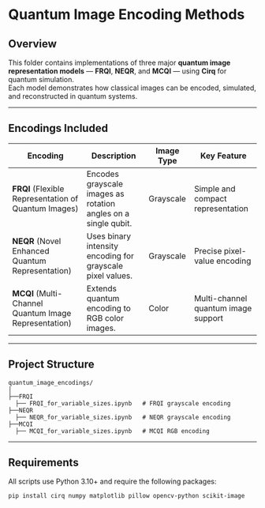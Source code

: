 # Quantum Image Encoding Methods

## Overview
This folder contains implementations of three major **quantum image representation models** — **FRQI**, **NEQR**, and **MCQI** — using **Cirq** for quantum simulation.  
Each model demonstrates how classical images can be encoded, simulated, and reconstructed in quantum systems.

---

## Encodings Included

| Encoding | Description | Image Type | Key Feature |
|-----------|--------------|-------------|--------------|
| **FRQI** (Flexible Representation of Quantum Images) | Encodes grayscale images as rotation angles on a single qubit. | Grayscale | Simple and compact representation |
| **NEQR** (Novel Enhanced Quantum Representation) | Uses binary intensity encoding for grayscale pixel values. | Grayscale | Precise pixel-value encoding |
| **MCQI** (Multi-Channel Quantum Image Representation) | Extends quantum encoding to RGB color images. | Color | Multi-channel quantum image support |

---

## Project Structure

```plaintext
quantum_image_encodings/
│
├──FRQI
  ├── FRQI_for_variable_sizes.ipynb   # FRQI grayscale encoding
├──NEQR
  ├── NEQR_for_variable_sizes.ipynb   # NEQR grayscale encoding
├──MCQI
  ├── MCQI_for_variable_sizes.ipynb   # MCQI RGB encoding

```

---

## Requirements
All scripts use Python 3.10+ and require the following packages:
```bash
pip install cirq numpy matplotlib pillow opencv-python scikit-image


